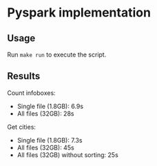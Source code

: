 # Pyspark implementation

## Usage

Run `make run` to execute the script.

## Results

Count infoboxes:

- Single file (1.8GB):  6.9s
- All files (32GB): 28s



Get cities:

- Single file (1.8GB):  7.3s
- All files (32GB): 45s
- All files (32GB) without sorting: 25s
